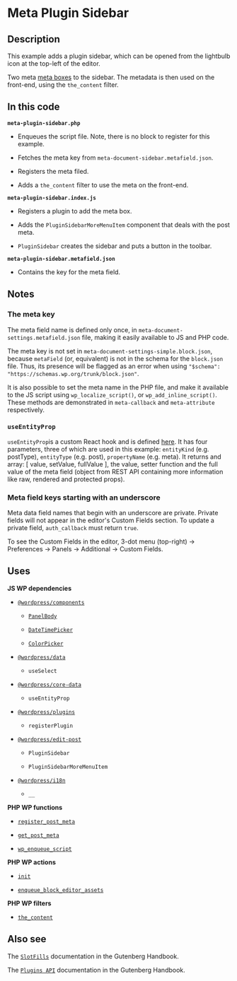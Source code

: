 # Meta Plugin Sidebar

## Description

This example adds a plugin sidebar, which can be opened from the lightbulb icon at the top-left of the editor.

Two meta [meta boxes](https://developer.wordpress.org/plugins/metadata/custom-meta-boxes/) to the sidebar. The metadata is then used on the front-end, using the `the_content` filter.

## In this code

**`meta-plugin-sidebar.php`**

- Enqueues the script file. Note, there is no block to register for this example.

- Fetches the meta key from `meta-document-sidebar.metafield.json`.

- Registers the meta filed.

- Adds a `the_content` filter to use the meta on the front-end.

**`meta-plugin-sidebar.index.js`**

- Registers a plugin to add the meta box.

- Adds the `PluginSidebarMoreMenuItem` component that deals with the post meta.

- `PluginSidebar` creates the sidebar and puts a button in the toolbar.

**`meta-plugin-sidebar.metafield.json`**

- Contains the key for the meta field.

## Notes

### The meta key

The meta field name is defined only once, in `meta-document-settings.metafield.json` file, making it easily available to JS and PHP code.

The meta key is not set in `meta-document-settings-simple.block.json`, because `metaField` (or, equivalent) is not in the schema for the `block.json` file. Thus, its presence will be flagged as an error when using `"$schema": "https://schemas.wp.org/trunk/block.json"`.

It is also possible to set the meta name in the PHP file, and make it available to the JS script using `wp_localize_script()`, or `wp_add_inline_script()`. These methods are demonstrated in `meta-callback` and `meta-attribute` respectively.

### `useEntityProp`

`useEntityProp`is a custom React hook and is defined [here](https://github.com/WordPress/gutenberg/blob/trunk/packages/core-data/src/entity-provider.js#L85). It has four parameters, three of which are used in this example: `entityKind` (e.g. postType), `entityType` (e.g. post), `propertyName` (e.g. meta). It returns and array: [ value, setValue, fullValue ], the value, setter function and the full value of the meta field (object from REST API containing more information like raw, rendered and protected props).

### Meta field keys starting with an underscore

Meta data field names that begin with an underscore are private. Private fields will not appear in the editor's Custom Fields section. To update a private field, `auth_callback` must return `true`.

To see the Custom Fields in the editor, 3-dot menu (top-right) -> Preferences -> Panels -> Additional -> Custom Fields.

## Uses

**JS WP dependencies**

- [`@wordpress/components`](https://developer.wordpress.org/block-editor/reference-guides/components/)

  - [`PanelBody`](https://developer.wordpress.org/block-editor/reference-guides/components/panel/)

  - [`DateTimePicker`](https://developer.wordpress.org/block-editor/reference-guides/components/date-time/)

  - [`ColorPicker`](https://developer.wordpress.org/block-editor/reference-guides/components/color-picker/)

- [`@wordpress/data`](https://developer.wordpress.org/block-editor/reference-guides/packages/packages-data/)

  - `useSelect`

- [`@wordpress/core-data`](https://developer.wordpress.org/block-editor/reference-guides/packages/packages-core-data/)

  - `useEntityProp`

- [`@wordpress/plugins`](https://developer.wordpress.org/block-editor/reference-guides/packages/packages-plugins/)

  - `registerPlugin`

- [`@wordpress/edit-post`](https://developer.wordpress.org/block-editor/reference-guides/packages/packages-edit-post/)

  - `PluginSidebar`

  - `PluginSidebarMoreMenuItem`

- [`@wordpress/i18n`](https://developer.wordpress.org/block-editor/reference-guides/packages/packages-i18n/)

  - `__`

**PHP WP functions**

- [`register_post_meta`](https://developer.wordpress.org/reference/functions/register_post_meta/)

- [`get_post_meta`](https://developer.wordpress.org/reference/functions/get_post_meta/)

- [`wp_enqueue_script`](https://developer.wordpress.org/reference/functions/wp_enqueue_script/)

**PHP WP actions**

- [`init`](https://developer.wordpress.org/reference/hooks/init/)

- [`enqueue_block_editor_assets`](https://developer.wordpress.org/reference/hooks/enqueue_block_editor_assets/)

**PHP WP filters**

- [`the_content`](https://developer.wordpress.org/reference/functions/the_content/)

## Also see

The [`SlotFills`](https://developer.wordpress.org/block-editor/packages/packages-plugins/) documentation in the Gutenberg Handbook.

The [`Plugins API`](https://developer.wordpress.org/block-editor/packages/packages-plugins/) documentation in the Gutenberg Handbook.

